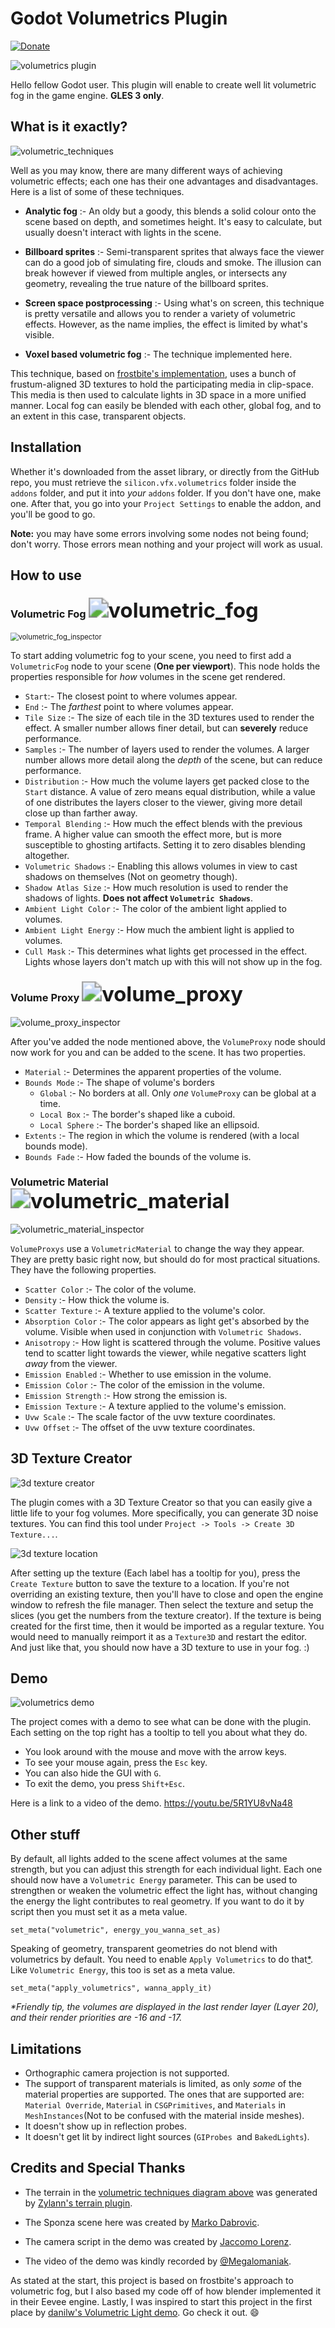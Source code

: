 # Godot Volumetrics Plugin

[![Donate](https://img.shields.io/badge/Donate-PayPal-green.svg)](https://www.paypal.com/cgi-bin/webscr?cmd=_s-xclick&hosted_button_id=XXXJ5ETNT5PSN)

![volumetrics plugin](doc_images/volumetrics_plugin.png)

Hello fellow Godot user. This plugin will enable to create well lit volumetric fog in the game engine. **GLES 3 only**.

## What is it exactly?

<a name="volumetric-techniques"></a>![volumetric_techniques](doc_images/volumetric_techniques.svg)

Well as you may know, there are many different ways of achieving volumetric effects; each one has their one advantages and disadvantages. Here is a list of some of these techniques.

* **Analytic fog** :- An oldy but a goody, this blends a solid colour onto the scene based on depth, and sometimes height. It's easy to calculate, but usually doesn't interact with lights in the scene.

* **Billboard sprites** :- Semi-transparent sprites that always face the viewer can do a good job of simulating fire, clouds and smoke. The illusion can break however if viewed from multiple angles, or intersects any geometry, revealing the true nature of the billboard sprites.
* **Screen space postprocessing** :- Using what's on screen, this technique is pretty versatile and allows you to render a variety of volumetric effects. However, as the name implies, the effect is limited by what's visible.
* **Voxel based volumetric fog** :- The technique implemented here.

This technique, based on [frostbite's implementation](https://www.ea.com/frostbite/news/physically-based-unified-volumetric-rendering-in-frostbite), uses a bunch of frustum-aligned 3D textures to hold the participating media in clip-space. This media is then used to calculate lights in 3D space in a more unified manner. Local fog can easily be blended with each other, global fog, and to an extent in this case, transparent objects.

## Installation

Whether it's downloaded from the asset library, or directly from the GitHub repo, you must retrieve the `silicon.vfx.volumetrics` folder inside the `addons` folder, and put it into _your_ `addons` folder. If you don't have one, make one. After that, you go into your `Project Settings` to enable the addon, and you'll be good to go. 

**Note:** you may have some errors involving some nodes not being found; don't worry. Those errors mean nothing and your project will work as usual.

## How to use

### Volumetric Fog <img src="addons/silicon.vfx.volumetrics/volumetric_fog.svg" alt="volumetric_fog" style="zoom:200%;" />

<img src="doc_images/volumetric_fog_inspector.png" alt="volumetric_fog_inspector" style="zoom:80%;" />

To start adding volumetric fog to your scene, you need to first add a `VolumetricFog` node to your scene (**One per viewport**). This node holds the properties responsible for _how_ volumes in the scene get rendered.

* `Start`:- The closest point to where volumes appear.
* `End` :- The _farthest_ point to where volumes appear.
* `Tile Size` :- The size of each tile in the 3D textures used to render the effect. A smaller number allows finer detail, but can **severely** reduce performance.
* `Samples` :- The number of layers used to render the volumes. A larger number allows more detail along the _depth_ of the scene, but can reduce performance.
* `Distribution` :- How much the volume layers get packed close to the `Start` distance. A value of zero means equal distribution, while a value of one distributes the layers closer to the viewer, giving more detail close up than farther away.
* `Temporal Blending` :- How much the effect blends with the previous frame. A higher value can smooth the effect more, but is more susceptible to ghosting artifacts. Setting it to zero disables blending altogether.
* `Volumetric Shadows` :- Enabling this allows volumes in view to cast shadows on themselves (Not on geometry though).
* `Shadow Atlas Size` :- How much resolution is used to render the shadows of lights. **Does not affect `Volumetric Shadows`**.
* `Ambient Light Color` :- The color of the ambient light applied to volumes.
* `Ambient Light Energy` :- How much the ambient light is applied to volumes.
* `Cull Mask` :- This determines what lights get processed in the effect. Lights whose layers don't match up with this will not show up in the fog.

### Volume Proxy <img src="addons/silicon.vfx.volumetrics/volume_proxy.svg" alt="volume_proxy" style="zoom: 200%;" />

![volume_proxy_inspector](doc_images/volume_proxy_inspector.png)

After you've added the node mentioned above, the `VolumeProxy` node should now work for you and can be added to the scene. It has two properties.

* `Material` :- Determines the apparent properties of the volume.
* `Bounds Mode` :- The shape of volume's borders
  * `Global` :- No borders at all. Only _one_ `VolumeProxy` can be global at a time.
  * `Local Box` :- The border's shaped like a cuboid.
  * `Local Sphere` :- The border's shaped like an ellipsoid.
* `Extents` :- The region in which the volume is rendered (with a local bounds mode).
* `Bounds Fade` :- How faded the bounds of the volume is.

### Volumetric Material <img src="addons/silicon.vfx.volumetrics/material/volumetric_material.svg" alt="volumetric_material" style="zoom:200%;" />

![volumetric_material_inspector](doc_images/volumetric_material_inspector.png)

`VolumeProxys` use a `VolumetricMaterial` to change the way they appear. They are pretty basic right now, but should do for most practical situations. They have the following properties.

* `Scatter Color` :- The color of the volume.
* `Density` :- How thick the volume is.
* `Scatter Texture` :- A texture applied to the volume's color.
* `Absorption Color` :- The color appears as light get's absorbed by the volume. Visible when used in conjunction with `Volumetric Shadows`.
* `Anisotropy` :- How light is scattered through the volume. Positive values tend to scatter light towards the viewer, while negative scatters light _away_ from the viewer.
* `Emission Enabled` :- Whether to use emission in the volume.
* `Emission Color` :- The color of the emission in the volume.
* `Emission Strength` :- How strong the emission is.
* `Emission Texture` :- A texture applied to the volume's emission.
* `Uvw Scale` :- The scale factor of the uvw texture coordinates.
* `Uvw Offset` :- The offset of the uvw texture coordinates.

## 3D Texture Creator

![3d texture creator](doc_images/3d_texture_creator.png)

The plugin comes with a 3D Texture Creator so that you can easily give a little life to your fog volumes. More specifically, you can generate 3D noise textures. You can find this tool under `Project -> Tools -> Create 3D Texture...`. 

![3d texture location](doc_images/3d_texture_location.png)

After setting up the texture (Each label has a tooltip for you), press the `Create Texture` button to save the texture to a location. If you're not overriding an existing texture, then you'll have to close and open the engine window to refresh the file manager. Then select the texture and setup the slices (you get the numbers from the texture creator). If the texture is being created for the first time, then it would be imported as a regular texture. You would need to manually reimport it as a `Texture3D` and restart the editor. And just like that, you should now have a 3D texture to use in your fog. :)

## Demo

![volumetrics demo](doc_images/volumetrics_demo.png)

The project comes with a demo to see what can be done with the plugin. Each setting on the top right has a tooltip to tell you about what they do.

* You look around with the mouse and move with the arrow keys.
* To see your mouse again, press the `Esc` key.
* You can also hide the GUI with `G`.
* To exit the demo, you press `Shift+Esc`. 

Here is a link to a video of the demo. https://youtu.be/5R1YU8vNa48

## Other stuff

By default, all lights added to the scene affect volumes at the same strength, but you can adjust this strength for each individual light. Each one should now have a `Volumetric Energy` parameter. This can be used to strengthen or weaken the volumetric effect the light has, without changing the energy the light contributes to real geometry. If you want to do it by script then you must set it as a meta value.

```GDScript
set_meta("volumetric", energy_you_wanna_set_as)
```

Speaking of geometry, transparent geometries do not blend with volumetrics by default. You need to enable `Apply Volumetrics` to do that[*](#transparent-limit). Like `Volumetric Energy`, this too is set as a meta value.

```GDScript
set_meta("apply_volumetrics", wanna_apply_it)
```

_*Friendly tip, the volumes are displayed in the last render layer (Layer 20), and their render priorities are -16 and -17._

## Limitations

* Orthographic camera projection is not supported.
*  <a name="transparent-limit"></a>The support of transparent materials is limited, as only _some_ of the material properties are supported. The ones that are supported are: `Material Override`, `Material` in `CSGPrimitives`, and `Materials` in `MeshInstances`(Not to be confused with the material inside meshes). 
*  It doesn't show up in reflection probes.
*  It doesn't get lit by indirect light sources (`GIProbes `and `BakedLights`).

## Credits and Special Thanks

* The terrain in the [volumetric techniques diagram above](#volumetric-techniques) was generated by [Zylann's terrain plugin](https://github.com/Zylann/godot_terrain_plugin).

* The Sponza scene here was created by [Marko Dabrovic](https://casual-effects.com/g3d/data10/index.html#mesh10).
* The camera script in the demo was created by [Jaccomo Lorenz](https://github.com/Maujoe/godot-camera-control).
* The video of the demo was kindly recorded by [@Megalomaniak](https://godotforums.org/profile/Megalomaniak).

As stated at the start, this project is based on frostbite's approach to volumetric fog, but I also based my code off of how blender implemented it in their Eevee engine. Lastly, I was inspired to start this project in the first place by [danilw's Volumetric Light demo](https://github.com/danilw/godot-utils-and-other/tree/master/Volumetric_Lights). Go check it out. :smile:

